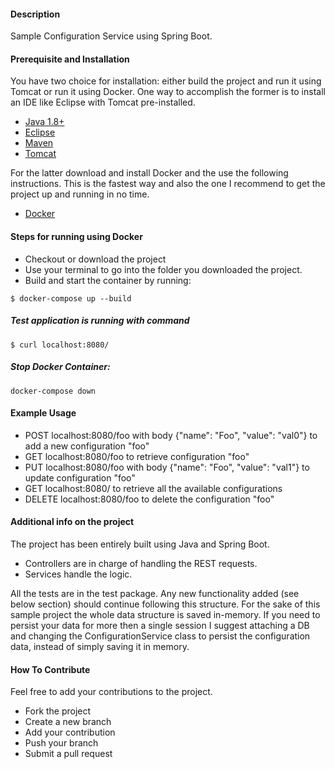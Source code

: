 #### Description

Sample Configuration Service using Spring Boot.


#### Prerequisite and Installation

You have two choice for installation: either build the project and run it using Tomcat or run it using Docker.
One way to accomplish the former is to install an IDE like Eclipse with Tomcat pre-installed.

* [Java 1.8+](https://www.java.com/it/download/)
* [Eclipse](https://www.eclipse.org)
* [Maven](http://maven.apache.org)
* [Tomcat](http://tomcat.apache.org)

For the latter download and install Docker and the use the following instructions. This is the fastest way and also the one I recommend to get the project up and running in no time.

* [Docker](https://www.docker.com/)

#### Steps for running using Docker

* Checkout or download the project
* Use your terminal to go into the folder you downloaded the project.
* Build and start the container by running:

```
$ docker-compose up --build
```

##### Test application is running with command

```
$ curl localhost:8080/
```


##### Stop Docker Container:
```
docker-compose down
```

#### Example Usage

* POST localhost:8080/foo with body {"name": "Foo", "value": "val0"} to add a new configuration "foo"
* GET localhost:8080/foo to retrieve configuration "foo"
* PUT localhost:8080/foo with body {"name": "Foo", "value": "val1"} to update configuration "foo"
* GET localhost:8080/ to retrieve all the available configurations
* DELETE localhost:8080/foo to delete the configuration "foo"

#### Additional info on the project
The project has been entirely built using Java and Spring Boot. 
* Controllers are in charge of handling the REST requests. 
* Services handle the logic.

All the tests are in the test package.
Any new functionality added (see below section) should continue following this structure.
For the sake of this sample project the whole data structure is saved in-memory. If you need to persist your data for more then a single session I suggest attaching a DB and changing the ConfigurationService class to persist the configuration data, instead of simply saving it in memory.


#### How To Contribute
Feel free to add your contributions to the project. 
* Fork the project
* Create a new branch
* Add your contribution
* Push your branch
* Submit a pull request
